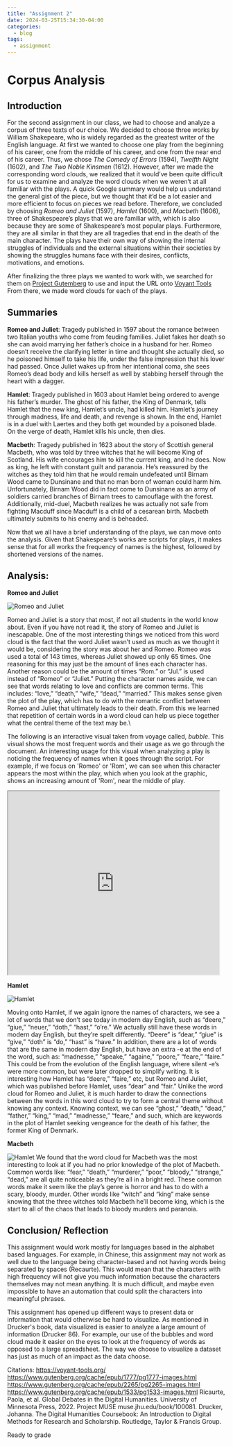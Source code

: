 ```yaml
---
title: "Assignment 2"
date: 2024-03-25T15:34:30-04:00
categories:
  - blog
tags:
  - assignment
---
```

# Corpus Analysis
## **Introduction**

For the second assignment in our class, we had to choose and analyze a corpus of three texts of our choice. We decided to choose three works by William Shakepeare, who is widely regarded as the greatest writer of the English language. At first we wanted to choose one play from the beginning of his career, one from the middle of his career, and one from the near end of his career. Thus, we chose *The Comedy of Errors* (1594), *Twelfth Night* (1602), and *The Two Noble Kinsmen* (1612). However, after we made the corresponding word clouds, we realized that it would’ve been quite difficult for us to examine and analyze the word clouds when we weren’t at all familiar with the plays. A quick Google summary would help us understand the general gist of the piece, but we thought that it’d be a lot easier and more efficient to focus on pieces we read before. Therefore, we concluded by choosing *Romeo and Juliet* (1597), *Hamlet* (1600), and *Macbeth* (1606), three of Shakespeare’s plays that we are familiar with, which is also because they are some of Shakespeare’s most popular plays. Furthermore, they are all similar in that they are all tragedies that end in the death of the main character. The plays have their own way of showing the internal struggles of individuals and the external situations within their societies by showing the struggles humans face with their desires, conflicts, motivations, and emotions.

After finalizing the three plays we wanted to work with, we searched for them on [Project Gutemberg](https://www.gutenberg.org/) to use and input the URL onto [Voyant Tools](https://voyant-tools.org/) From there, we made word clouds for each of the plays. 



## **Summaries**


**Romeo and Juliet**: Tragedy published in 1597 about the romance between two Italian youths who come from feuding families. Juliet fakes her death so she can avoid marrying her father’s choice in a husband for her. Romeo doesn’t receive the clarifying letter in time and thought she actually died, so he poisoned himself to take his life, under the false impression that his lover had passed. Once Juliet wakes up from her intentional coma, she sees Romeo’s dead body and kills herself as well by stabbing herself through the heart with a dagger.

**Hamlet**: Tragedy published in 1603 about Hamlet being ordered to avenge his father’s murder. The ghost of his father, the King of Denmark, tells Hamlet that the new king, Hamlet’s uncle, had killed him. Hamlet’s journey through madness, life and death, and revenge is shown. In the end, Hamlet is in a duel with Laertes and they both get wounded by a poisoned blade. On the verge of death, Hamlet kills his uncle, then dies. 

**Macbeth**: Tragedy published in 1623 about the story of Scottish general Macbeth, who was told by three witches that he will become King of Scotland. His wife encourages him to kill the current king, and he does. Now as king, he left with constant guilt and paranoia. He’s reassured by the witches as they told him that he would remain undefeated until Birnam Wood came to Dunsinane and that no man born of woman could harm him. Unfortunately, Birnam Wood did in fact come to Dunsinane as an army of soldiers carried branches of Birnam trees to camouflage with the forest. Additionally, mid-duel, Macbeth realizes he was actually not safe from fighting Macduff since Macduff is a child of a cesarean birth. Macbeth ultimately submits to his enemy and is beheaded.

Now that we all have a brief understanding of the plays, we can move onto the analysis. Given that Shakespeare’s works are scripts for plays, it makes sense that for all works the frequency of names is the highest, followed by shortened versions of the names. 


## **Analysis:**

**Romeo and Juliet**

![Romeo and Juliet](/assets/images/Romeo.png)

Romeo and Juliet is a story that most, if not all students in the world know about. Even if you have not read it, the story of Romeo and Juliet is inescapable. One of the most interesting things we noticed from this word cloud is the fact that the word Juliet wasn’t used as much as we thought it would be, considering the story was about her and Romeo. Romeo was used a total of 143 times, whereas Juliet showed up only 65 times. One reasoning for this may just be the amount of lines each character has. Another reason could be the amount of times “Rom.” or “Jul.” is used instead of “Romeo” or “Juliet.” Putting the character names aside, we can see that words relating to love and conflicts are common terms. This includes: “love,” “death,” “wife,” “dead,” “married.” This makes sense given the plot of the play, which has to do with the romantic conflict between Romeo and Juliet that ultimately leads to their death. From this we learned that repetition of certain words in a word cloud can help us piece together what the central theme of the text may be.\

The following is an interactive visual taken from voyage called, *bubble*. This visual shows the most frequent words and their usage as we go through the document. An interesting usage for this visual when analyzing a play is noticing the frequency of names when it goes through the script. For example, if we focus on 'Romeo' or 'Rom', we can see when this character appears the most within the play, which when you look at the graphic, shows an increasing amount of 'Rom', near the middle of play. 

<iframe style='width: 487px; height: 423px;' src='https://voyant-tools.org/tool/Bubbles/?stopList=keywords-baeb4ed00eb4fab89eb1a6fc0d518fbf&audio=true&speed=23&corpus=6a26624e0252e46ac02ecc34444d767d'></iframe>

**Hamlet**

![Hamlet](/assets/images/hamlet.png)

Moving onto Hamlet, if we again ignore the names of characters, we see a lot of words that we don’t see today in modern day English, such as “deere,” “giue,” “neuer,” “doth,” “hast,” “o’re.” We actually still have these words in modern day English, but they’re spelt differently. “Deere” is “dear,” “giue” is “give,” “doth” is “do,” “hast” is “have.” In addition, there are a lot of words that are the same in modern day English, but have an extra -e at the end of the word, such as: “madnesse,” “speake,” “againe,” “poore,” “feare,” “faire.” This could be from the evolution of the English language, where silent -e’s were more common, but were later dropped to simplify writing. It is interesting how Hamlet has “deere,” “faire,” etc, but Romeo and Juliet, which was published before Hamlet, uses “dear” and “fair.” Unlike the word cloud for Romeo and Juliet, it is much harder to draw the connections between the words in this word cloud to try to form a central theme without knowing any context. Knowing context, we can see “ghost,” “death,” “dead,” “father,” “king,” “mad,” “madnesse,” “feare,” and such, which are keywords in the plot of Hamlet seeking vengeance for the death of his father, the former King of Denmark.

**Macbeth** 

![Hamlet](/assets/images/macbeth.png)
We found that the word cloud for Macbeth was the most interesting to look at if you had no prior knowledge of the plot of Macbeth. Common words like: “fear,” “death,” “murderer,” “poor,” “bloody,” “strange,” “dead,” are all quite noticeable as they’re all in a bright red. These common words make it seem like the play’s genre is horror and has to do with a scary, bloody, murder. Other words like “witch” and “king” make sense knowing that the three witches told Macbeth he’ll become king, which is the start to all of the chaos that leads to bloody murders and paranoia.

## **Conclusion/ Reflection**

This assignment would work mostly for languages based in the alphabet based languages. For example, in Chinese, this assignment may not work as well due to the language being character-based and not having words being separated by spaces (Recaurte). This would mean that the characters with high frequency will not give you much information because the characters themselves may not mean anything. It is much difficult, and maybe even impossible to have an automation that could split the characters into meaningful phrases. 

This assignment has opened up different ways to present data or information that would otherwise be hard to visualize. As mentioned in Drucker's book, data visualized is easier to analyze a large amount of information (Drucker 86). For example, our use of the bubbles and word cloud made it easier on the eyes to look at the frequency of words as opposed to a large spreadsheet. The way we choose to visualize a dataset has just as much of an impact as the data choose. 



Citations:
https://voyant-tools.org/
https://www.gutenberg.org/cache/epub/1777/pg1777-images.html 
https://www.gutenberg.org/cache/epub/2265/pg2265-images.html 
https://www.gutenberg.org/cache/epub/1533/pg1533-images.html 
Ricaurte, Paola, et al. Global Debates in the Digital Humanities. University of Minnesota Press, 2022. Project MUSE muse.jhu.edu/book/100081.
Drucker, Johanna. The Digital Humanities Coursebook: An Introduction to Digital Methods for Research and Scholarship. Routledge, Taylor & Francis Group. 

Ready to grade

  

